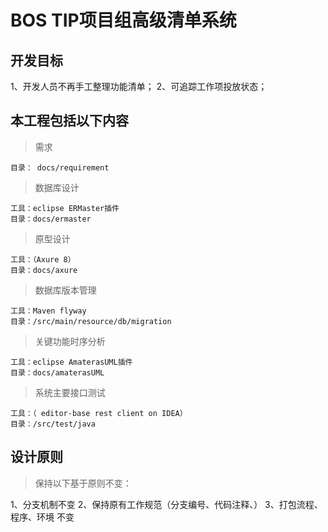 # BOS TIP项目组高级清单系统

## 开发目标

1、开发人员不再手工整理功能清单；
2、可追踪工作项投放状态；

## 本工程包括以下内容

>需求

	目录： docs/requirement

>数据库设计

	工具：eclipse ERMaster插件
	目录：docs/ermaster

>原型设计

	工具：（Axure 8）  
	目录：docs/axure

>数据库版本管理

	工具：Maven flyway
	目录：/src/main/resource/db/migration

>关键功能时序分析

	工具：eclipse AmaterasUML插件
	目录：docs/amaterasUML

>系统主要接口测试

	工具：（ editor-base rest client on IDEA）
	目录：/src/test/java

## 设计原则

>保持以下基于原则不变：

1、分支机制不变
2、保持原有工作规范（分支编号、代码注释、）
3、打包流程、程序、环境 不变
